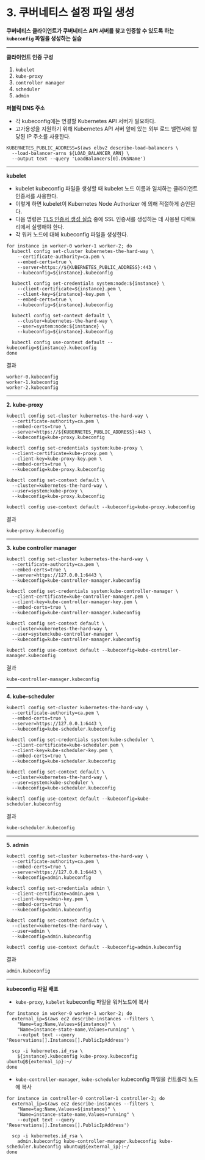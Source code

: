 # 3. 쿠버네티스 설정 파일 생성

**쿠버네티스 클라이언트가 쿠버네티스 API 서버를 찾고 인증할 수 있도록 하는 `kubeconfig` 파일을 생성하는 실습**

---
**클라이언트 인증 구성**
1. `kubelet`
2. `kube-proxy`
3. `controller manager`
4. `scheduler` 
5. `admin`

**퍼블릭 DNS 주소**
- 각 kubeconfig에는 연결할 Kubernetes API 서버가 필요하다.
- 고가용성을 지원하기 위해 Kubernetes API 서버 앞에 있는 외부 로드 밸런서에 할당된 IP 주소를 사용한다.
```
KUBERNETES_PUBLIC_ADDRESS=$(aws elbv2 describe-load-balancers \
  --load-balancer-arns ${LOAD_BALANCER_ARN} \
  --output text --query 'LoadBalancers[0].DNSName')
```
---

**kubelet**

- kubelet kubeconfig 파일을 생성할 때 kubelet 노드 이름과 일치하는 클라이언트 인증서를 사용한다. 
- 이렇게 하면 kubelet이 Kubernetes Node Authorizer 에 의해 적절하게 승인된다.
- 다음 명령은 [TLS 인증서 생성 실습](./2_Provisioning_CA_Generating_TLS_Certificates.md) 중에 SSL 인증서를 생성하는 데 사용된 디렉토리에서 실행해야 한다.
- 각 워커 노드에 대해 kubeconfig 파일을 생성한다.

```
for instance in worker-0 worker-1 worker-2; do
  kubectl config set-cluster kubernetes-the-hard-way \
    --certificate-authority=ca.pem \
    --embed-certs=true \
    --server=https://${KUBERNETES_PUBLIC_ADDRESS}:443 \
    --kubeconfig=${instance}.kubeconfig

  kubectl config set-credentials system:node:${instance} \
    --client-certificate=${instance}.pem \
    --client-key=${instance}-key.pem \
    --embed-certs=true \
    --kubeconfig=${instance}.kubeconfig

  kubectl config set-context default \
    --cluster=kubernetes-the-hard-way \
    --user=system:node:${instance} \
    --kubeconfig=${instance}.kubeconfig

  kubectl config use-context default --kubeconfig=${instance}.kubeconfig
done
```
결과

```
worker-0.kubeconfig
worker-1.kubeconfig
worker-2.kubeconfig
```
-----

**2. kube-proxy**

```
kubectl config set-cluster kubernetes-the-hard-way \
  --certificate-authority=ca.pem \
  --embed-certs=true \
  --server=https://${KUBERNETES_PUBLIC_ADDRESS}:443 \
  --kubeconfig=kube-proxy.kubeconfig

kubectl config set-credentials system:kube-proxy \
  --client-certificate=kube-proxy.pem \
  --client-key=kube-proxy-key.pem \
  --embed-certs=true \
  --kubeconfig=kube-proxy.kubeconfig

kubectl config set-context default \
  --cluster=kubernetes-the-hard-way \
  --user=system:kube-proxy \
  --kubeconfig=kube-proxy.kubeconfig

kubectl config use-context default --kubeconfig=kube-proxy.kubeconfig
```

결과

```
kube-proxy.kubeconfig
```

---
**3. kube controller manager** 

```
kubectl config set-cluster kubernetes-the-hard-way \
  --certificate-authority=ca.pem \
  --embed-certs=true \
  --server=https://127.0.0.1:6443 \
  --kubeconfig=kube-controller-manager.kubeconfig

kubectl config set-credentials system:kube-controller-manager \
  --client-certificate=kube-controller-manager.pem \
  --client-key=kube-controller-manager-key.pem \
  --embed-certs=true \
  --kubeconfig=kube-controller-manager.kubeconfig

kubectl config set-context default \
  --cluster=kubernetes-the-hard-way \
  --user=system:kube-controller-manager \
  --kubeconfig=kube-controller-manager.kubeconfig

kubectl config use-context default --kubeconfig=kube-controller-manager.kubeconfig
```

결과

```
kube-controller-manager.kubeconfig
```

---

**4. kube-scheduler**

```
kubectl config set-cluster kubernetes-the-hard-way \
  --certificate-authority=ca.pem \
  --embed-certs=true \
  --server=https://127.0.0.1:6443 \
  --kubeconfig=kube-scheduler.kubeconfig

kubectl config set-credentials system:kube-scheduler \
  --client-certificate=kube-scheduler.pem \
  --client-key=kube-scheduler-key.pem \
  --embed-certs=true \
  --kubeconfig=kube-scheduler.kubeconfig

kubectl config set-context default \
  --cluster=kubernetes-the-hard-way \
  --user=system:kube-scheduler \
  --kubeconfig=kube-scheduler.kubeconfig

kubectl config use-context default --kubeconfig=kube-scheduler.kubeconfig
```

결과

```
kube-scheduler.kubeconfig
```

----

**5. admin**

```
kubectl config set-cluster kubernetes-the-hard-way \
  --certificate-authority=ca.pem \
  --embed-certs=true \
  --server=https://127.0.0.1:6443 \
  --kubeconfig=admin.kubeconfig

kubectl config set-credentials admin \
  --client-certificate=admin.pem \
  --client-key=admin-key.pem \
  --embed-certs=true \
  --kubeconfig=admin.kubeconfig

kubectl config set-context default \
  --cluster=kubernetes-the-hard-way \
  --user=admin \
  --kubeconfig=admin.kubeconfig

kubectl config use-context default --kubeconfig=admin.kubeconfig
```

결과

```
admin.kubeconfig
```

---
**kubeconfig 파일 배포**

- `kube-proxy`, `kubelet` kubeconfig 파일을 워커노드에 복사
```
for instance in worker-0 worker-1 worker-2; do
  external_ip=$(aws ec2 describe-instances --filters \
    "Name=tag:Name,Values=${instance}" \
    "Name=instance-state-name,Values=running" \
    --output text --query 'Reservations[].Instances[].PublicIpAddress')

  scp -i kubernetes.id_rsa \
    ${instance}.kubeconfig kube-proxy.kubeconfig ubuntu@${external_ip}:~/
done
```

- `kube-controller-manager`, `kube-scheduler` kubeconfig 파일을 컨트롤러 노드에 복사
```
for instance in controller-0 controller-1 controller-2; do
  external_ip=$(aws ec2 describe-instances --filters \
    "Name=tag:Name,Values=${instance}" \
    "Name=instance-state-name,Values=running" \
    --output text --query 'Reservations[].Instances[].PublicIpAddress')
  
  scp -i kubernetes.id_rsa \
    admin.kubeconfig kube-controller-manager.kubeconfig kube-scheduler.kubeconfig ubuntu@${external_ip}:~/
done
```